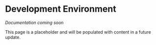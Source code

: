 # Development Environment

*Documentation coming soon*

This page is a placeholder and will be populated with content in a future update.
